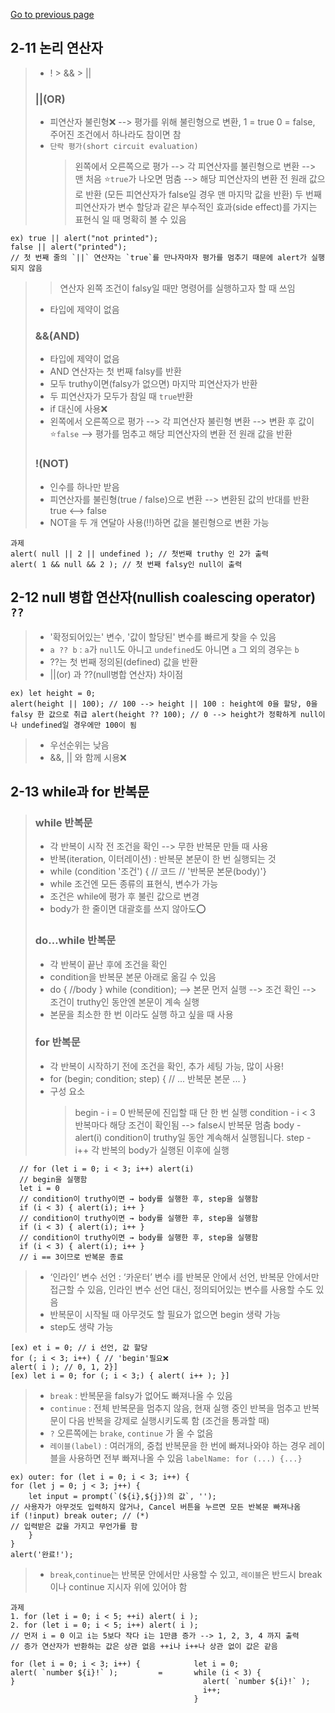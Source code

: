 [Go to previous page](README2.md)

## 2-11 논리 연산자

> - ! > && > ||
>
> ### ||(OR)
>
> - 피연산자 불린형❌ --> 평가를 위해 불린형으로 변환, 1 = true 0 = false, 주어진 조건에서 하나라도 참이면 참
> - `단락 평가(short circuit evaluation)`
>   > 왼쪽에서 오른쪽으로 평가 --> 각 피연산자를 불린형으로 변환 --> 맨 처음 ⭐️`true`가 나오면 멈춤 --> 해당 피연산자의 변환 전 원래 값으로 반환 (모든 피연산자가 false일 경우 맨 마지막 값을 반환)
>   > 두 번째 피연산자가 변수 할당과 같은 부수적인 효과(side effect)를 가지는 표현식 일 때 명확히 볼 수 있음

    ex) true || alert("not printed");
    false || alert("printed");
    // 첫 번째 줄의 `||` 연산자는 `true`를 만나자마자 평가를 멈추기 때문에 alert가 실행되지 않음

> > 연산자 왼쪽 조건이 falsy일 때만 명령어를 실행하고자 할 때 쓰임
>
> - 타입에 제약이 없음
>
> ### &&(AND)
>
> - 타입에 제약이 없음
> - AND 연산자는 첫 번째 falsy를 반환
> - 모두 truthy이면(falsy가 없으면) 마지막 피연산자가 반환
> - 두 피연산자가 모두가 참일 때 `true`반환
> - if 대신에 사용❌
> - 왼쪽에서 오른쪽으로 평가 --> 각 피연산자 불린형 변환 --> 변환 후 값이 ⭐️`false` --> 평가를 멈추고 해당 피연산자의 변환 전 원래 값을 반환
>
> ### !(NOT)
>
> - 인수를 하나만 받음
> - 피연산자를 불린형(true / false)으로 변환 --> 변환된 값의 반대를 반환 true <--> false
> - NOT을 두 개 연달아 사용(!!)하면 값을 불린형으로 변환 가능

    과제
    alert( null || 2 || undefined ); // 첫번째 truthy 인 2가 출력
    alert( 1 && null && 2 ); // 첫 번째 falsy인 null이 출력

## 2-12 null 병합 연산자(nullish coalescing operator) `??`

> - '확정되어있는' 변수, '값이 할당된' 변수를 빠르게 찾을 수 있음
> - `a ?? b` : `a`가 `null`도 아니고 `undefined`도 아니면 `a` 그 외의 경우는 `b`
> - ??는 첫 번째 정의된(defined) 값을 반환
> - ||(or) 과 ??(null병합 연산자) 차이점

    ex) let height = 0;
    alert(height || 100); // 100 --> height || 100 : height에 0을 할당, 0을 falsy 한 값으로 취급 alert(height ?? 100); // 0 --> height가 정확하게 null이나 undefined일 경우에만 100이 됨

> - 우선순위는 낮음
> - &&, || 와 함께 시용❌

## 2-13 while과 for 반복문

> ### while 반복문
>
> - 각 반복이 시작 전 조건을 확인 --> 무한 반복문 만들 때 사용
> - 반복(iteration, 이터레이션) : 반복문 본문이 한 번 실행되는 것
> - while (condition '조건') { // 코드 // '반복문 본문(body)'}
> - while 조건엔 모든 종류의 표현식, 변수가 가능
> - 조건은 while에 평가 후 불린 값으로 변경
> - body가 한 줄이면 대괄호를 쓰지 않아도⭕️
>
> ### do…while 반복문
>
> - 각 반복이 끝난 후에 조건을 확인
> - condition을 반복문 본문 아래로 옮길 수 있음
> - do { //body } while (condition); --> 본문 먼저 실행 --> 조건 확인 --> 조건이 truthy인 동안엔 본문이 계속 실행
> - 본문을 최소한 한 번 이라도 실행 하고 싶을 때 사용
>
> ### for 반복문
>
> - 각 반복이 시작하기 전에 조건을 확인, 추가 세팅 가능, 많이 사용!
> - for (begin; condition; step) { // ... 반복문 본문 ... }
> - 구성 요소
>   > begin - i = 0 반복문에 진입할 때 단 한 번 실행
>   > condition - i < 3 반복마다 해당 조건이 확인됨 --> false시 반복문 멈춤
>   > body - alert(i) condition이 truthy일 동안 계속해서 실행됩니다.
>   > step - i++ 각 반복의 body가 실행된 이후에 실행

      // for (let i = 0; i < 3; i++) alert(i)
      // begin을 실행함
      let i = 0
      // condition이 truthy이면 → body를 실행한 후, step을 실행함
      if (i < 3) { alert(i); i++ }
      // condition이 truthy이면 → body를 실행한 후, step을 실행함
      if (i < 3) { alert(i); i++ }
      // condition이 truthy이면 → body를 실행한 후, step을 실행함
      if (i < 3) { alert(i); i++ }
      // i == 3이므로 반복문 종료

> - ‘인라인’ 변수 선언 : ‘카운터’ 변수 i를 반복문 안에서 선언, 반복문 안에서만 접근할 수 있음, 인라인 변수 선언 대신, 정의되어있는 변수를 사용할 수도 있음
> - 반복문이 시작될 때 아무것도 할 필요가 없으면 begin 생략 가능
> - step도 생략 가능

    [ex) et i = 0; // i 선언, 값 할당
    for (; i < 3; i++) { // 'begin'필요❌
    alert( i ); // 0, 1, 2}]
    [ex) let i = 0; for (; i < 3;) { alert( i++ ); }]

> - `break` : 반복문을 falsy가 없어도 빠져나올 수 있음
> - `continue` : 전체 반복문을 멈추지 않음, 현재 실행 중인 반복을 멈추고 반복문이 다음 반복을 강제로 실행시키도록 함 (조건을 통과할 때)
> - `?` 오른쪽에는 `brake`, `continue` 가 올 수 없음
> - `레이블(label)` : 여러개의, 중첩 반복문을 한 번에 빠져나와야 하는 경우 레이블을 사용하면 전부 빠져나올 수 있음 `labelName: for (...) {...}`

    ex) outer: for (let i = 0; i < 3; i++) {
    for (let j = 0; j < 3; j++) {
        let input = prompt(`(${i},${j})의 값`, '');
    // 사용자가 아무것도 입력하지 않거나, Cancel 버튼을 누르면 모든 반복문 빠져나옴
    if (!input) break outer; // (*)
    // 입력받은 값을 가지고 무언가를 함
        }
    }
    alert('완료!');

> - `break`,`continue`는 반복문 안에서만 사용할 수 있고, `레이블`은 반드시 break이나 continue 지시자 위에 있어야 함

    과제
    1. for (let i = 0; i < 5; ++i) alert( i );
    2. for (let i = 0; i < 5; i++) alert( i );
    // 먼저 i = 0 이고 i는 5보다 작다 i는 1만큼 증가 --> 1, 2, 3, 4 까지 출력
    // 증가 연산자가 반환하는 값은 상관 없음 ++i나 i++나 상관 없이 값은 같음

>

    for (let i = 0; i < 3; i++) {            let i = 0;
    alert( `number ${i}!` );         =       while (i < 3) {
    }                                          alert( `number ${i}!` );
                                               i++;
                                             }
